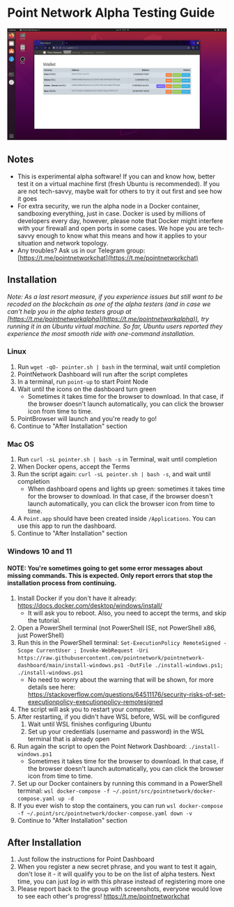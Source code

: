 # Point Network Alpha Testing Guide

![alpha screenshot](resources/alpha_screenshot_2.png)

## Notes

- This is experimental alpha software! If you can and know how, better test it on a virtual machine first (fresh Ubuntu is recommended). If you are not tech-savvy, maybe wait for others to try it out first and see how it goes
- For extra security, we run the alpha node in a Docker container, sandboxing everything, just in case. Docker is used by millions of developers every day, however, please note that Docker might interfere with your firewall and open ports in some cases. We hope you are tech-savvy enough to know what this means and how it applies to your situation and network topology.
- Any troubles? Ask us in our Telegram group: [https://t.me/pointnetworkchat](https://t.me/pointnetworkchat)

## Installation

_Note: As a last resort measure, if you experience issues but still want to be recoded on the blockchain as one of the alpha testers (and in case we can't help you in the alpha testers group at [https://t.me/pointnetworkalpha](https://t.me/pointnetworkalpha)), try running it in an Ubuntu virtual machine. So far, Ubuntu users reported they experience the most smooth ride with one-command installation._

### Linux

1. Run `wget -qO- pointer.sh | bash` in the terminal, wait until completion
2. PointNetwork Dashboard will run after the script completes
3. In a terminal, run `point-up` to start Point Node
4. Wait until the icons on the dashboard turn green
   * Sometimes it takes time for the browser to download. In that case, if the browser doesn't launch automatically, you can click the browser icon from time to time.
5. PointBrowser will launch and you're ready to go!
6. Continue to "After Installation" section

### Mac OS

1. Run `curl -sL pointer.sh | bash -s` in Terminal, wait until completion
2. When Docker opens, accept the Terms
3. Run the script again: `curl -sL pointer.sh | bash -s`, and wait until completion
   * When dashboard opens and lights up green: sometimes it takes time for the browser to download. In that case, if the browser doesn't launch automatically, you can click the browser icon from time to time.
4. A `Point.app` should have been created inside `/Applications`. You can use this app to run the dashboard.
5. Continue to "After Installation" section

### Windows 10 and 11

#### NOTE: You're sometimes going to get some error messages about missing commands. This is expected. Only report errors that stop the installation process from continuing.

1. Install Docker if you don't have it already: https://docs.docker.com/desktop/windows/install/
   * It will ask you to reboot. Also, you need to accept the terms, and skip the tutorial.
2. Open a PowerShell terminal (not PowerShell ISE, not PowerShell x86, just PowerShell)
3. Run this in the PowerShell terminal: `Set-ExecutionPolicy RemoteSigned -Scope CurrentUser ; Invoke-WebRequest -Uri https://raw.githubusercontent.com/pointnetwork/pointnetwork-dashboard/main/install-windows.ps1 -OutFile ./install-windows.ps1; ./install-windows.ps1`
   * No need to worry about the warning that will be shown, for more details see here: https://stackoverflow.com/questions/64511176/security-risks-of-set-executionpolicy-executionpolicy-remotesigned
4. The script will ask you to restart your computer.
5. After restarting, if you didn't have WSL before, WSL will be configured
   1. Wait until WSL finishes configuring Ubuntu
   1. Set up your credentials (username and password) in the WSL terminal that is already open
6. Run again the script to open the Point Network Dashboard: `./install-windows.ps1`
   * Sometimes it takes time for the browser to download. In that case, if the browser doesn't launch automatically, you can click the browser icon from time to time.
7. Set up our Docker containers by running this command in a PowerShell terminal: `wsl docker-compose -f ~/.point/src/pointnetwork/docker-compose.yaml up -d`
8. If you ever wish to stop the containers, you can run `wsl docker-compose -f ~/.point/src/pointnetwork/docker-compose.yaml down -v`
9. Continue to "After Installation" section

## After Installation

1. Just follow the instructions for Point Dashboard
2. When you register a new secret phrase, and you want to test it again, don't lose it - it will qualify you to be on the list of alpha testers. Next time, you can just *log in* with this phrase instead of registering more one
3. Please report back to the group with screenshots, everyone would love to see each other's progress! https://t.me/pointnetworkchat
